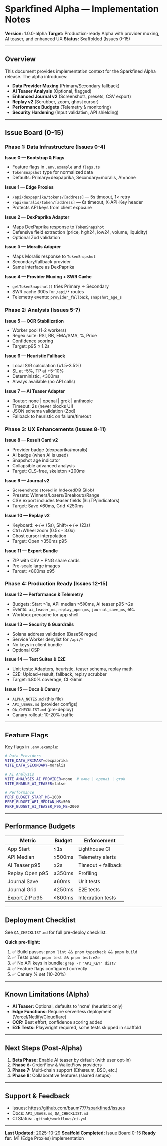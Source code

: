 # Sparkfined Alpha — Implementation Notes

**Version:** 1.0.0-alpha
**Target:** Production-ready Alpha with provider muxing, AI teaser, and enhanced UX
**Status:** Scaffolded (Issues 0-15)

---

## Overview

This document provides implementation context for the Sparkfined Alpha release. The alpha introduces:

- **Data Provider Muxing** (Primary/Secondary fallback)
- **AI Teaser Analysis** (Optional, flagged)
- **Enhanced Journal v2** (Screenshots, presets, CSV export)
- **Replay v2** (Scrubber, zoom, ghost cursor)
- **Performance Budgets** (Telemetry & monitoring)
- **Security Hardening** (Input validation, API shielding)

---

## Issue Board (0-15)

### Phase 1: Data Infrastructure (Issues 0-4)

**Issue 0 — Bootstrap & Flags**
- Feature flags in `.env.example` and `flags.ts`
- `TokenSnapshot` type for normalized data
- Defaults: Primary=dexpaprika, Secondary=moralis, AI=none

**Issue 1 — Edge Proxies**
- `/api/dexpaprika/tokens/[address]` — 5s timeout, 1× retry
- `/api/moralis/token/[address]` — 6s timeout, X-API-Key header
- Protects API keys from client exposure

**Issue 2 — DexPaprika Adapter**
- Maps DexPaprika response to `TokenSnapshot`
- Defensive field extraction (price, high24, low24, volume, liquidity)
- Optional Zod validation

**Issue 3 — Moralis Adapter**
- Maps Moralis response to `TokenSnapshot`
- Secondary/fallback provider
- Same interface as DexPaprika

**Issue 4 — Provider Muxing + SWR Cache**
- `getTokenSnapshot()` tries Primary → Secondary
- SWR cache 300s for `/api/*` routes
- Telemetry events: `provider_fallback`, `snapshot_age_s`

### Phase 2: Analysis (Issues 5-7)

**Issue 5 — OCR Stabilization**
- Worker pool (1-2 workers)
- Regex suite: RSI, BB, EMA/SMA, %, Price
- Confidence scoring
- Target: p95 ≤ 1.2s

**Issue 6 — Heuristic Fallback**
- Local S/R calculation (±1.5-3.5%)
- SL at -5%, TP at +5-10%
- Deterministic, <300ms
- Always available (no API calls)

**Issue 7 — AI Teaser Adapter**
- Router: none | openai | grok | anthropic
- Timeout: 2s (never blocks UI)
- JSON schema validation (Zod)
- Fallback to heuristic on failure/timeout

### Phase 3: UX Enhancements (Issues 8-11)

**Issue 8 — Result Card v2**
- Provider badge (dexpaprika/moralis)
- AI badge (when AI is used)
- Snapshot age indicator
- Collapsible advanced analysis
- Target: CLS-free, skeleton <200ms

**Issue 9 — Journal v2**
- Screenshots stored in IndexedDB (Blob)
- Presets: Winners/Losers/Breakouts/Range
- CSV export includes teaser fields (SL/TP/indicators)
- Target: Save ≤60ms, Grid ≤250ms

**Issue 10 — Replay v2**
- Keyboard: ←/→ (5s), Shift+←/→ (20s)
- Ctrl+Wheel zoom (0.5x - 3.0x)
- Ghost cursor interpolation
- Target: Open ≤350ms p95

**Issue 11 — Export Bundle**
- ZIP with CSV + PNG share cards
- Pre-scale large images
- Target: <800ms p95

### Phase 4: Production Ready (Issues 12-15)

**Issue 12 — Performance & Telemetry**
- Budgets: Start ≤1s, API median ≤500ms, AI teaser p95 ≤2s
- Events: `ai_teaser_ms`, `replay_open_ms`, `journal_save_ms`, etc.
- Workbox precache for app shell

**Issue 13 — Security & Guardrails**
- Solana address validation (Base58 regex)
- Service Worker denylist for `/api/*`
- No keys in client bundle
- Optional CSP

**Issue 14 — Test Suites & E2E**
- Unit tests: Adapters, heuristic, teaser schema, replay math
- E2E: Upload→result, fallback, replay scrubber
- Target: ≥80% coverage, CI <6min

**Issue 15 — Docs & Canary**
- `ALPHA_NOTES.md` (this file)
- `API_USAGE.md` (provider configs)
- `QA_CHECKLIST.md` (pre-deploy)
- Canary rollout: 10-20% traffic

---

## Feature Flags

Key flags in `.env.example`:

```bash
# Data Providers
VITE_DATA_PRIMARY=dexpaprika
VITE_DATA_SECONDARY=moralis

# AI Analysis
VITE_ANALYSIS_AI_PROVIDER=none  # none | openai | grok
VITE_ENABLE_AI_TEASER=false

# Performance
PERF_BUDGET_START_MS=1000
PERF_BUDGET_API_MEDIAN_MS=500
PERF_BUDGET_AI_TEASER_P95_MS=2000
```

---

## Performance Budgets

| Metric | Budget | Enforcement |
|--------|--------|-------------|
| App Start | ≤1s | Lighthouse CI |
| API Median | ≤500ms | Telemetry alerts |
| AI Teaser p95 | ≤2s | Timeout + fallback |
| Replay Open p95 | ≤350ms | Profiling |
| Journal Save | ≤60ms | Unit tests |
| Journal Grid | ≤250ms | E2E tests |
| Export ZIP p95 | ≤800ms | Integration tests |

---

## Deployment Checklist

See `QA_CHECKLIST.md` for full pre-deploy checklist.

**Quick pre-flight:**
1. ✅ Build passes: `pnpm lint && pnpm typecheck && pnpm build`
2. ✅ Tests pass: `pnpm test && pnpm test:e2e`
3. ✅ No API keys in bundle: `grep -r "API_KEY" dist/`
4. ✅ Feature flags configured correctly
5. ✅ Canary % set (10-20%)

---

## Known Limitations (Alpha)

- **AI Teaser:** Optional, defaults to 'none' (heuristic only)
- **Edge Functions:** Require serverless deployment (Vercel/Netlify/Cloudflare)
- **OCR:** Best effort, confidence scoring added
- **E2E Tests:** Playwright required, some tests skipped in scaffold

---

## Next Steps (Post-Alpha)

1. **Beta Phase:** Enable AI teaser by default (with user opt-in)
2. **Phase 6:** OrderFlow & WalletFlow providers
3. **Phase 7:** Multi-chain support (Ethereum, BSC, etc.)
4. **Phase 8:** Collaborative features (shared setups)

---

## Support & Feedback

- Issues: https://github.com/baum777/sparkfined/issues
- Docs: `API_USAGE.md`, `QA_CHECKLIST.md`
- CI Status: `.github/workflows/ci.yml`

---

**Last Updated:** 2025-10-29
**Scaffold Completed:** Issue Board 0-15
**Ready for:** M1 (Edge Proxies) implementation
